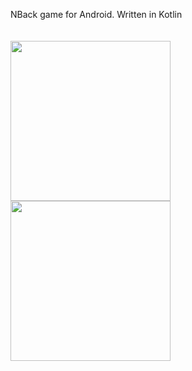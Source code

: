 NBack game for Android. Written in Kotlin
<br>
<br>
<br>
<img src="https://github.com/AlTheMan/nback/assets/103257111/4932b93a-7fb2-470b-9a96-9f42471be520" width="256"/>
<img src="https://github.com/AlTheMan/nback/assets/103257111/f9f2971d-78df-42b6-83e7-431896ec9f79" width="256"/>

